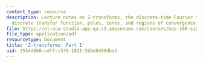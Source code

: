 ```yaml
---
content_type: resource
description: Lecture notes on Z-transforms, the discrete-time Fourier transform, the
  discrete transfer function, poles, zeros, and regions of convergence.
file: https://ol-ocw-studio-app-qa.s3.amazonaws.com/courses/mas-160-signals-systems-and-information-for-media-technology-fall-2007/3554d860cdffc5781821592e9d99dba3_1121_zx1.pdf
file_type: application/pdf
resourcetype: Document
title: 'Z-transforms: Part I'
uid: 3554d860-cdff-c578-1821-592e9d99dba3
---
```

